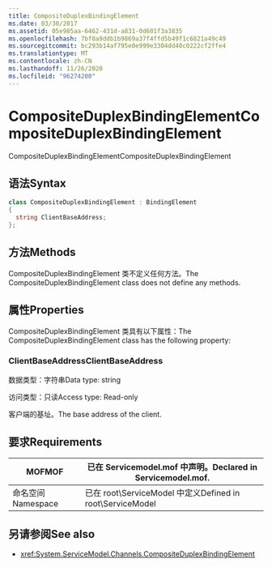 ```yaml
---
title: CompositeDuplexBindingElement
ms.date: 03/30/2017
ms.assetid: 05e985aa-6462-431d-a831-0d601f3a3835
ms.openlocfilehash: 7bf8a9ddb1b9869a37f4ffd5b49f1c6821a49c49
ms.sourcegitcommit: bc293b14af795e0e999e3304dd40c0222cf2ffe4
ms.translationtype: MT
ms.contentlocale: zh-CN
ms.lasthandoff: 11/26/2020
ms.locfileid: "96274200"
---
```

# <a name="compositeduplexbindingelement"></a><span data-ttu-id="99672-102">CompositeDuplexBindingElement</span><span class="sxs-lookup"><span data-stu-id="99672-102">CompositeDuplexBindingElement</span></span>

<span data-ttu-id="99672-103">CompositeDuplexBindingElement</span><span class="sxs-lookup"><span data-stu-id="99672-103">CompositeDuplexBindingElement</span></span>  
  
## <a name="syntax"></a><span data-ttu-id="99672-104">语法</span><span class="sxs-lookup"><span data-stu-id="99672-104">Syntax</span></span>  
  
```csharp
class CompositeDuplexBindingElement : BindingElement  
{  
  string ClientBaseAddress;  
};  
```  
  
## <a name="methods"></a><span data-ttu-id="99672-105">方法</span><span class="sxs-lookup"><span data-stu-id="99672-105">Methods</span></span>  

 <span data-ttu-id="99672-106">CompositeDuplexBindingElement 类不定义任何方法。</span><span class="sxs-lookup"><span data-stu-id="99672-106">The CompositeDuplexBindingElement class does not define any methods.</span></span>  
  
## <a name="properties"></a><span data-ttu-id="99672-107">属性</span><span class="sxs-lookup"><span data-stu-id="99672-107">Properties</span></span>  

 <span data-ttu-id="99672-108">CompositeDuplexBindingElement 类具有以下属性：</span><span class="sxs-lookup"><span data-stu-id="99672-108">The CompositeDuplexBindingElement class has the following property:</span></span>  
  
### <a name="clientbaseaddress"></a><span data-ttu-id="99672-109">ClientBaseAddress</span><span class="sxs-lookup"><span data-stu-id="99672-109">ClientBaseAddress</span></span>  

 <span data-ttu-id="99672-110">数据类型：字符串</span><span class="sxs-lookup"><span data-stu-id="99672-110">Data type: string</span></span>  
  
 <span data-ttu-id="99672-111">访问类型：只读</span><span class="sxs-lookup"><span data-stu-id="99672-111">Access type: Read-only</span></span>  
  
 <span data-ttu-id="99672-112">客户端的基址。</span><span class="sxs-lookup"><span data-stu-id="99672-112">The base address of the client.</span></span>  
  
## <a name="requirements"></a><span data-ttu-id="99672-113">要求</span><span class="sxs-lookup"><span data-stu-id="99672-113">Requirements</span></span>  
  
|<span data-ttu-id="99672-114">MOF</span><span class="sxs-lookup"><span data-stu-id="99672-114">MOF</span></span>|<span data-ttu-id="99672-115">已在 Servicemodel.mof 中声明。</span><span class="sxs-lookup"><span data-stu-id="99672-115">Declared in Servicemodel.mof.</span></span>|  
|---------|-----------------------------------|  
|<span data-ttu-id="99672-116">命名空间</span><span class="sxs-lookup"><span data-stu-id="99672-116">Namespace</span></span>|<span data-ttu-id="99672-117">已在 root\ServiceModel 中定义</span><span class="sxs-lookup"><span data-stu-id="99672-117">Defined in root\ServiceModel</span></span>|  
  
## <a name="see-also"></a><span data-ttu-id="99672-118">另请参阅</span><span class="sxs-lookup"><span data-stu-id="99672-118">See also</span></span>

- <xref:System.ServiceModel.Channels.CompositeDuplexBindingElement>
